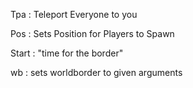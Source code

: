 <p>Tpa : Teleport Everyone to you</p>
<p>Pos : Sets Position for Players to Spawn</p>
<p>Start : "time for the border" <p>
<p>wb : sets worldborder to given arguments</p>
